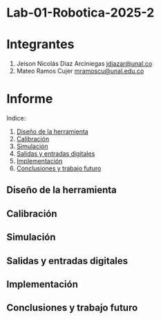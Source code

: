# Lab-01-Robotica-2025-2

# Integrantes
1. Jeison Nicolás Diaz Arciniegas [jdiazar@unal.co](JeisonD0819)
2. Mateo Ramos Cujer [mramoscu@unal.edu.co](MateoKGR)

# Informe

Indice:
1. [Diseño de la herramienta](#diseño-de-la-herramienta)
2. [Calibración](#calibración)
3. [Simulación](#simulación)
4. [Salidas y entradas digitales](#salidas-y-entradas)
5. [Implementación](#implementación)
5. [Conclusiones y trabajo futuro](#conclusiones)

## Diseño de la herramienta
## Calibración
## Simulación
## Salidas y entradas digitales
## Implementación
## Conclusiones y trabajo futuro

